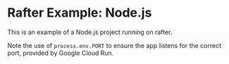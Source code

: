 # Rafter Example: Node.js

This is an example of a Node.js project running on rafter.

Note the use of `process.env.PORT` to ensure the app listens for the correct port, provided by Google Cloud Run.
